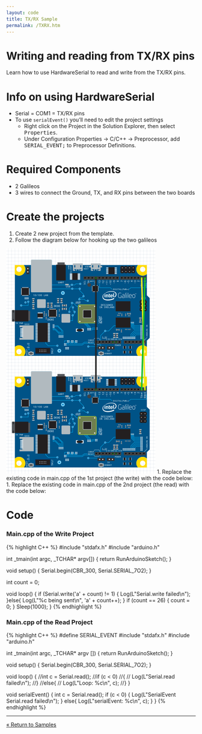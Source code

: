 ```yaml
---
layout: code
title: TX/RX Sample
permalink: /TXRX.htm
---
```


# Writing and reading from TX/RX pins
Learn how to use HardwareSerial to read and write from the TX/RX pins.

# Info on using HardwareSerial
* Serial = COM1 = TX/RX pins<br/>
* To use <code>serialEvent()</code> you’ll need to edit the project settings
    * Right click on the Project in the Solution Explorer, then select <kbd>Properties</kbd>.
    * Under Configuration Properties -> C/C++ -> Preprocessor, add <kbd>SERIAL_EVENT;</kbd> to Preprocessor Definitions.

# Required Components
* 2 Galileos
* 3 wires to connect the Ground, TX, and RX pins between the two boards

# Create the projects

1. Create 2 new project from the template.
1. Follow the diagram below for hooking up the two galileos<br/>
<img src="images/txrx.png">
1. Replace the existing code in main.cpp of the 1st project (the write) with the code below:
1. Replace the existing code in main.cpp of the 2nd project (the read) with the code below:

# Code

### Main.cpp of the Write Project
{% highlight C++ %}
#include "stdafx.h"
#include "arduino.h"

int _tmain(int argc, _TCHAR* argv[])
{
	return RunArduinoSketch();
}

void setup()
{
    Serial.begin(CBR_300, Serial.SERIAL_7O2);
}

int count = 0;

void loop()
{
    if (Serial.write('a' + count) != 1)
    {
        Log(L"Serial.write failed\n");
    }else{
        Log(L"%c being sent\n", 'a' + count++);
    }
    if (count == 26) { count = 0; }
    Sleep(1000);
}
{% endhighlight %}

### Main.cpp of the Read Project
{% highlight C++ %}
#define SERIAL_EVENT
#include "stdafx.h"
#include "arduino.h"

int _tmain(int argc, _TCHAR* argv [])
{
    return RunArduinoSketch();
}

void setup()
{
    Serial.begin(CBR_300, Serial.SERIAL_7O2);
}

void loop()
{
    //int c = Serial.read();
    //if (c < 0)
    //{
    //    Log(L"Serial.read failed\n");
    //}
    //else{
    //    Log(L"Loop: %c\n", c);
    //}
}

void serialEvent()
{
    int c = Serial.read();
    if (c < 0)
    {
        Log(L"SerialEvent Serial.read failed\n");
    }
    else{
        Log(L"serialEvent: %c\n", c);
    }
}
{% endhighlight %}

  <hr/>

<a class="btn btn-default" href="SampleApps.htm" role="button">&laquo; Return to Samples</a>
